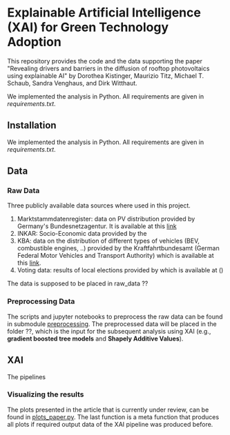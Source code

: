 # Explainable Artificial Intelligence (XAI) for Green Technology Adoption

This repository provides the code and the data supporting the paper "Revealing drivers and barriers in the diffusion of rooftop photovoltaics using explainable AI" by Dorothea Kistinger, Maurizio Titz, Michael T. Schaub, Sandra Venghaus, and Dirk Witthaut.

We implemented the analysis in Python. All requirements are given in *requirements.txt*.

## Installation 

We implemented the analysis in Python. All requirements are given in *requirements.txt*.

## Data

### Raw Data

Three publicly available data sources where used in this project. 

1. Marktstammdatenregister: data on PV distribution provided by Germany's Bundesnetzagentur. It is available at this [link]()
2. INKAR: Socio-Economic data provided by the 
3. KBA: data on the distribution of different types of vehicles (BEV, combustible engines, ..) provided by the Kraftfahrtbundesamt (German Federal Motor Vehicles and Transport Authority) which is available at this [link]().
4. Voting data: results of local elections provided by which is available at ()

The data is supposed to be placed in raw_data ??

### Preprocessing Data
The scripts and jupyter notebooks to preprocess the raw data can be found in submodule [preprocessing](./xai_green_tech_adoption/preprocessing/). 
The preprocessed data will be placed in the folder ??, which is the input for the subsequent analysis using XAI (e.g., **gradient boosted tree models** and **Shapely Additive Values**).

## XAI

The pipelines

### Visualizing the results

The plots presented in the article that is currently under review, can be found in [plots_paper.py](./xai_green_tech_adoption/plots_paper.py). The last function is a meta function that produces all plots if required output data of the XAI pipeline was produced before.

